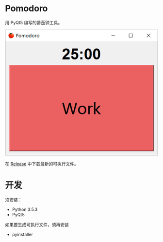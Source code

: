 # Pomodoro
用 PyQt5 编写的番茄钟工具。

![ui](./Source/Resource/ui.png)

在 [Release](../../releases) 中下载最新的可执行文件。

# 开发
须安装：

- Python 3.5.3
- PyQt5

如果要生成可执行文件，须再安装

- pyinstaller
